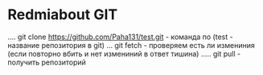# Redmiabout GIT
....
git clone https://github.com/Paha131/test.git - команда по (test - название репозитория в git)
...
git fetch - проверяем есть ли измениния (если повторно вбить и нет измениний в ответ тишина)
.....
git pull - получить репозиторий